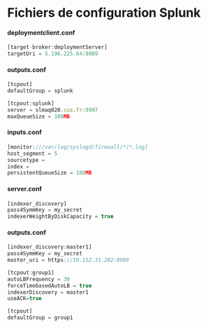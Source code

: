 # Fichiers de configuration Splunk

#### deploymentclient.conf
```javascript
[target-broker:deploymentServer]
targetUri = 5.196.225.64:8089
```

#### outputs.conf
```javascript
[tcpout]
defaultGroup = splunk
```

```javascript
[tcpout:splunk]
server = slmaq020.cus.fr:9997
maxQueueSize = 100MB
```
#### inputs.conf
```javascript
[monitor:///var/log/syslogd/firewall/*/*.log]
host_segment = 5
sourcetype = 
index = 
persistentQueueSize = 100MB
```
#### server.conf
```javascript
[indexer_discovery]
pass4SymmKey = my_secret
indexerWeightByDiskCapacity = true
```

#### outputs.conf
```javascript
[indexer_discovery:master1]
pass4SymmKey = my_secret
master_uri = https://10.152.31.202:8089

[tcpout:group1]
autoLBFrequency = 30
forceTimebasedAutoLB = true
indexerDiscovery = master1
useACK=true

[tcpout]
defaultGroup = group1
```
